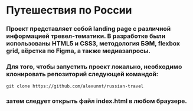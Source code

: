 # Путешествия по России
### Проект представляет собой landing page с различной информацией тревел-тематики. В разработке были использованы HTML5 и CSS3, методология БЭМ, flexbox grid, вёрстка по Figma, а также медиазапросы.
### Для того, чтобы запустить проект локально, необходимо клонировать репозиторий следующей командой:
```
git clone https://github.com/alexunnt/russian-travel
```
### затем следует открыть файл index.html в любом браузере.
